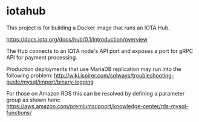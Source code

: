 # iotahub

This project is for building a Docker image that runs an IOTA Hub.

https://docs.iota.org/docs/hub/0.1/introduction/overview

The Hub connects to an IOTA node's API port and exposes a port for gRPC API for payment processing.

Production deployments that use MariaDB replication may run into the following problem:
http://wiki.ispirer.com/sqlways/troubleshooting-guide/mysql/import/binary-logging

For those on Amazon RDS this can be resolved by defining a parameter group as shown here:
https://aws.amazon.com/premiumsupport/knowledge-center/rds-mysql-functions/
